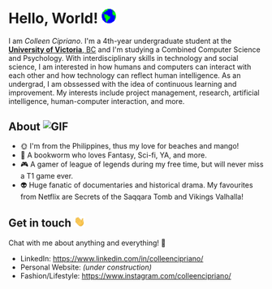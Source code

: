 # Hello, World! <img src="https://github.com/colleenaira/colleenaira/blob/main/Assets/Earth.gif" width="29px">


I am _Colleen Cipriano_. I'm a 4th-year undergraduate student at the <a href="https://www.uvic.ca/"> <b>University of Victoria</b>, BC</a> and I'm studying a Combined Computer Science and Psychology. With interdisciplinary skills in technology and social science, I am interested in how humans and computers can interact with each other and how technology can reflect human intelligence. As an undergrad, I am obssessed with the idea of continuous learning and improvement. My interests include project management, research, artificial intelligence, human-computer interaction, and more.  



## About  <img alt="GIF" src="https://github.com/colleenaira/colleenaira/blob/main//Assets/happy.gif" width="22px" />
- :sun_with_face: I'm from the Philippines, thus my love for beaches and mango! 
- :book: A bookworm who loves Fantasy, Sci-fi, YA, and more. 
- :video_game: A gamer of league of legends during my free time, but will never miss a T1 game ever. 
- 👽️ Huge fanatic of documentaries and historical drama. My favourites from Netflix are Secrets of the Saqqara Tomb and Vikings Valhalla! 

## Get in touch <img src="https://github.com/colleenaira/colleenaira/blob/main//Assets/Hi.gif" width="22px">
Chat with me about anything and everything! 💬
- LinkedIn: https://www.linkedin.com/in/colleencipriano/
- Personal Website: _(under construction)_
- Fashion/Lifestyle: https://www.instagram.com/colleencipriano/



<!--
**colleenaira/colleenaira** is a ✨ _special_ ✨ repository because its `README.md` (this file) appears on your GitHub profile.

Here are some ideas to get you started:

- 🔭 I’m currently working on ...
- 🌱 I’m currently learning ...
- 👯 I’m looking to collaborate on ...
- 🤔 I’m looking for help with ...
- 💬 Ask me about ...
- 📫 How to reach me: ...
- 😄 Pronouns: ...
- ⚡ Fun fact: ...
-->
